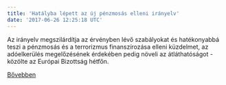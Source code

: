 ```yaml
---
title: 'Hatályba lépett az új pénzmosás elleni irányelv'
date: '2017-06-26 12:25:18 UTC'
---
```


Az irányelv megszilárdítja az érvényben lévő szabályokat és hatékonyabbá teszi a pénzmosás és a terrorizmus finanszírozása elleni küzdelmet, az adóelkerülés megelőzésének érdekében pedig növeli az átláthatóságot - közölte az Európai Bizottság hétfőn.


[Bővebben](http://ift.tt/2sIhZAR)
